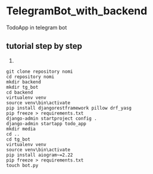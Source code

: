 # TelegramBot_with_backend
TodoApp in telegram bot
## tutorial step by step
1. 
```shell
git clone repository nomi
cd repository nomi
mkdir backend
mkdir tg_bot
cd backend
virtualenv venv
source venv\bin\activate
pip install djangorestframework pillow drf_yasg
pip freeze > requirements.txt
django-admin startproject config .
django-admin startapp todo_app
mkdir media
cd ..
cd tg_bot
virtualenv venv
source venv\bin\activate
pip install aiogram~=2.22
pip freeze > requirements.txt
touch bot.py
```
